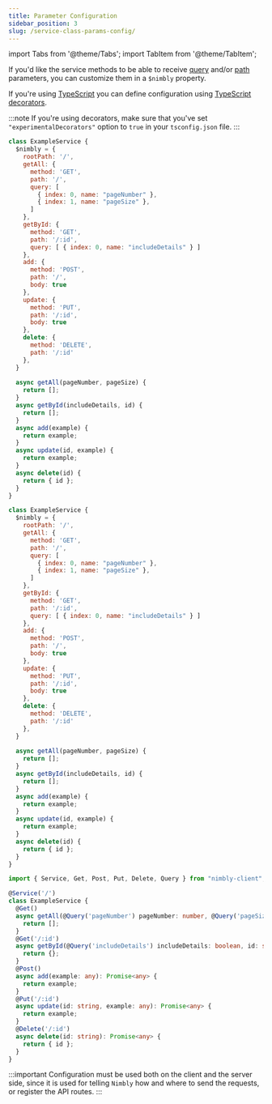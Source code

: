 ```yaml
---
title: Parameter Configuration
sidebar_position: 3
slug: /service-class-params-config/
---
```


import Tabs from '@theme/Tabs';
import TabItem from '@theme/TabItem';

If you'd like the service methods to be able to receive [query](https://en.wikipedia.org/wiki/Query_string) and/or [path](https://rapidapi.com/blog/api-glossary/parameters/path/) parameters, you can customize them in a `$nimbly` property.

If you're using [TypeScript](https://www.typescriptlang.org/) you can define configuration using [TypeScript decorators](https://www.typescriptlang.org/docs/handbook/decorators.html).

:::note
If you're using decorators, make sure that you've set `"experimentalDecorators"` option to `true` in your `tsconfig.json` file.
:::

<Tabs groupId="lang">
  <TabItem value="cjs" label="CommonJS" default>

```js
class ExampleService {
  $nimbly = {
    rootPath: '/',
    getAll: {
      method: 'GET',
      path: '/',
      query: [
        { index: 0, name: "pageNumber" },
        { index: 1, name: "pageSize" },
      ]
    },
    getById: {
      method: 'GET',
      path: '/:id',
      query: [ { index: 0, name: "includeDetails" } ]
    },
    add: {
      method: 'POST',
      path: '/',
      body: true
    },
    update: {
      method: 'PUT',
      path: '/:id',
      body: true
    },
    delete: {
      method: 'DELETE',
      path: '/:id'
    },
  }
  
  async getAll(pageNumber, pageSize) {
    return [];
  }
  async getById(includeDetails, id) {
    return [];
  }
  async add(example) {
    return example;
  }
  async update(id, example) {
    return example;
  }
  async delete(id) {
    return { id };
  }
}
```

  </TabItem>
  <TabItem value="mjs" label="ES modules">

```js
class ExampleService {
  $nimbly = {
    rootPath: '/',
    getAll: {
      method: 'GET',
      path: '/',
      query: [
        { index: 0, name: "pageNumber" },
        { index: 1, name: "pageSize" },
      ]
    },
    getById: {
      method: 'GET',
      path: '/:id',
      query: [ { index: 0, name: "includeDetails" } ]
    },
    add: {
      method: 'POST',
      path: '/',
      body: true
    },
    update: {
      method: 'PUT',
      path: '/:id',
      body: true
    },
    delete: {
      method: 'DELETE',
      path: '/:id'
    },
  }
  
  async getAll(pageNumber, pageSize) {
    return [];
  }
  async getById(includeDetails, id) {
    return [];
  }
  async add(example) {
    return example;
  }
  async update(id, example) {
    return example;
  }
  async delete(id) {
    return { id };
  }
}
```

  </TabItem>
  <TabItem value="ts" label="TypeScript">

```ts
import { Service, Get, Post, Put, Delete, Query } from "nimbly-client"; // or nimbly-api

@Service('/')
class ExampleService {
  @Get()
  async getAll(@Query('pageNumber') pageNumber: number, @Query('pageSize') pageSize: number): Promise<any[]> {
    return [];
  }
  @Get('/:id')
  async getById(@Query('includeDetails') includeDetails: boolean, id: string): Promise<any> {
    return {};
  }
  @Post()
  async add(example: any): Promise<any> {
    return example;
  }
  @Put('/:id')
  async update(id: string, example: any): Promise<any> {
    return example;
  }
  @Delete('/:id')
  async delete(id: string): Promise<any> {
    return { id };
  }
}
```

  </TabItem>
</Tabs>

:::important
Configuration must be used both on the client and the server side, since it is used for telling `Nimbly` how and where to send the requests, or register the API routes.
:::